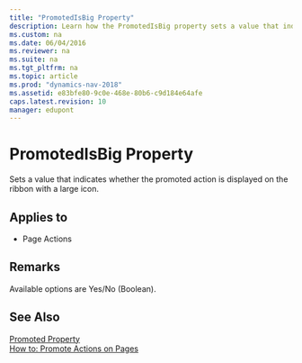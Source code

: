 ```yaml
---
title: "PromotedIsBig Property"
description: Learn how the PromotedIsBig property sets a value that indicates whether the promoted action is displayed on the ribbon with a large icon.
ms.custom: na
ms.date: 06/04/2016
ms.reviewer: na
ms.suite: na
ms.tgt_pltfrm: na
ms.topic: article
ms.prod: "dynamics-nav-2018"
ms.assetid: e83bfe80-9c0e-468e-80b6-c9d184e64afe
caps.latest.revision: 10
manager: edupont
---
```

# PromotedIsBig Property
Sets a value that indicates whether the promoted action is displayed on the ribbon with a large icon.  
  
## Applies to  
  
-   Page Actions  
  
## Remarks  
 Available options are Yes/No \(Boolean\).  
  
## See Also  
 [Promoted Property](Promoted-Property.md)   
 [How to: Promote Actions on Pages](How-to--Promote-Actions-on-Pages.md)